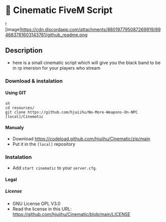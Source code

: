 # 🌙 Cinematic FiveM Script

![image]https://cdn.discordapp.com/attachments/880197795087269919/894683781603143761/github_readme.png

## Description

- here is a small cinematic script which will give you the black band to be in rp imersion for your players who stream

### Download & instalation

#### Using GIT

```
sh
cd resources/
git clone https://github.com/hjuiihu/No-More-Weapons-On-NPC [local]/Cinematic
```

#### Manualy

- Download <https://codeload.github.com/hjuiihu/Cinematic/zip/main>
- Put it in the `[local]` repository

### Instalation

- Add `start cinematic` to your `server.cfg`.

#### Legal

##### License

- GNU License GPL V3.0
- Read the license in this URL: <https://github.com/hjuiihu/Cinematic/blob/main/LICENSE>

